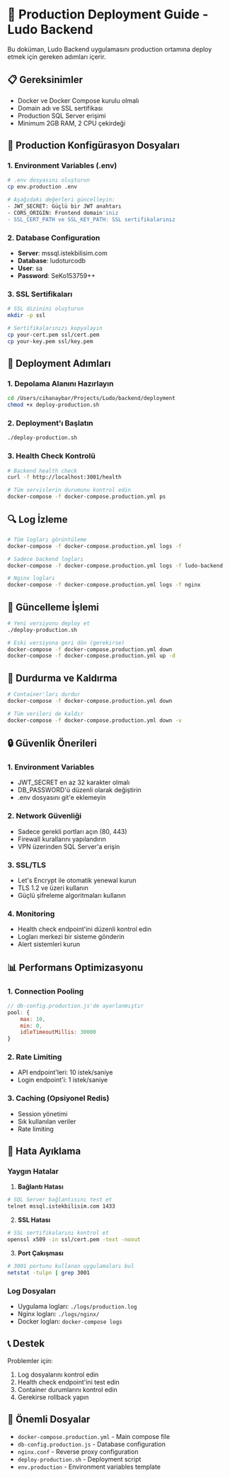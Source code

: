 # 🚀 Production Deployment Guide - Ludo Backend

Bu doküman, Ludo Backend uygulamasını production ortamına deploy etmek için gereken adımları içerir.

## 📋 Gereksinimler

- Docker ve Docker Compose kurulu olmalı
- Domain adı ve SSL sertifikası
- Production SQL Server erişimi
- Minimum 2GB RAM, 2 CPU çekirdeği

## 🔧 Production Konfigürasyon Dosyaları

### 1. Environment Variables (.env)
```bash
# .env dosyasını oluşturun
cp env.production .env

# Aşağıdaki değerleri güncelleyin:
- JWT_SECRET: Güçlü bir JWT anahtarı
- CORS_ORIGIN: Frontend domain'iniz
- SSL_CERT_PATH ve SSL_KEY_PATH: SSL sertifikalarınız
```

### 2. Database Configuration
- **Server**: mssql.istekbilisim.com
- **Database**: ludoturcodb
- **User**: sa
- **Password**: SeKo153759++

### 3. SSL Sertifikaları
```bash
# SSL dizinini oluşturun
mkdir -p ssl

# Sertifikalarınızı kopyalayın
cp your-cert.pem ssl/cert.pem
cp your-key.pem ssl/key.pem
```

## 🚀 Deployment Adımları

### 1. Depolama Alanını Hazırlayın
```bash
cd /Users/cihanaybar/Projects/Ludo/backend/deployment
chmod +x deploy-production.sh
```

### 2. Deployment'ı Başlatın
```bash
./deploy-production.sh
```

### 3. Health Check Kontrolü
```bash
# Backend health check
curl -f http://localhost:3001/health

# Tüm servislerin durumunu kontrol edin
docker-compose -f docker-compose.production.yml ps
```

## 🔍 Log İzleme

```bash
# Tüm logları görüntüleme
docker-compose -f docker-compose.production.yml logs -f

# Sadece backend logları
docker-compose -f docker-compose.production.yml logs -f ludo-backend

# Nginx logları
docker-compose -f docker-compose.production.yml logs -f nginx
```

## 🔄 Güncelleme İşlemi

```bash
# Yeni versiyonu deploy et
./deploy-production.sh

# Eski versiyona geri dön (gerekirse)
docker-compose -f docker-compose.production.yml down
docker-compose -f docker-compose.production.yml up -d
```

## 🛑 Durdurma ve Kaldırma

```bash
# Container'ları durdur
docker-compose -f docker-compose.production.yml down

# Tüm verileri de kaldır
docker-compose -f docker-compose.production.yml down -v
```

## 🔒 Güvenlik Önerileri

### 1. Environment Variables
- JWT_SECRET en az 32 karakter olmalı
- DB_PASSWORD'ü düzenli olarak değiştirin
- .env dosyasını git'e eklemeyin

### 2. Network Güvenliği
- Sadece gerekli portları açın (80, 443)
- Firewall kurallarını yapılandırın
- VPN üzerinden SQL Server'a erişin

### 3. SSL/TLS
- Let's Encrypt ile otomatik yenewal kurun
- TLS 1.2 ve üzeri kullanın
- Güçlü şifreleme algoritmaları kullanın

### 4. Monitoring
- Health check endpoint'ini düzenli kontrol edin
- Logları merkezi bir sisteme gönderin
- Alert sistemleri kurun

## 📊 Performans Optimizasyonu

### 1. Connection Pooling
```javascript
// db-config.production.js'de ayarlanmıştır
pool: {
    max: 10,
    min: 0,
    idleTimeoutMillis: 30000
}
```

### 2. Rate Limiting
- API endpoint'leri: 10 istek/saniye
- Login endpoint'i: 1 istek/saniye

### 3. Caching (Opsiyonel Redis)
- Session yönetimi
- Sık kullanılan veriler
- Rate limiting

## 🚨 Hata Ayıklama

### Yaygın Hatalar

1. **Bağlantı Hatası**
```bash
# SQL Server bağlantısını test et
telnet mssql.istekbilisim.com 1433
```

2. **SSL Hatası**
```bash
# SSL sertifikalarını kontrol et
openssl x509 -in ssl/cert.pem -text -noout
```

3. **Port Çakışması**
```bash
# 3001 portunu kullanan uygulamaları bul
netstat -tulpn | grep 3001
```

### Log Dosyaları
- Uygulama logları: `./logs/production.log`
- Nginx logları: `./logs/nginx/`
- Docker logları: `docker-compose logs`

## 📞 Destek

Problemler için:
1. Log dosyalarını kontrol edin
2. Health check endpoint'ini test edin
3. Container durumlarını kontrol edin
4. Gerekirse rollback yapın

## 📁 Önemli Dosyalar

- `docker-compose.production.yml` - Main compose file
- `db-config.production.js` - Database configuration
- `nginx.conf` - Reverse proxy configuration
- `deploy-production.sh` - Deployment script
- `env.production` - Environment variables template